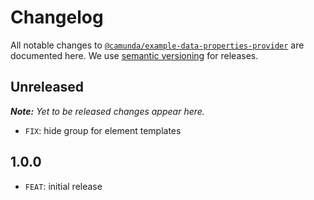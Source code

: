 # Changelog

All notable changes to [`@camunda/example-data-properties-provider`](https://github.com/camunda/example-data-properties-provider) are documented here. We use [semantic versioning](http://semver.org/) for releases.

## Unreleased

___Note:__ Yet to be released changes appear here._

* `FIX`: hide group for element templates

## 1.0.0

* `FEAT`: initial release
